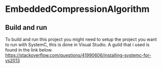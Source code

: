 # EmbeddedCompressionAlgorithm

## Build and run

To build and run this project you might need to setup the project you want to run with SystemC, this is done in Visual Studio. A guild that i used is found in the link below. 
https://stackoverflow.com/questions/41990606/installing-systemc-for-vs2013
